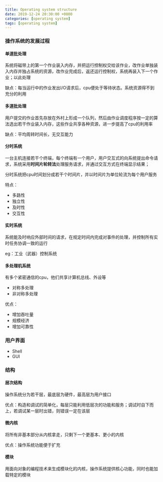```yaml
---
title: Operating system structure
date: 2019-12-24 20:30:00 +0800
categories: [operating system]
tags: [operating system]
---
```


### 操作系统的发展过程

#### 单道批处理

系统将磁带上的第一个作业装入内存，并把运行控制权交给该作业，改作业单独装入内存并独占系统的资源，改作业完成后，返还运行控制权，系统再装入下一个作业；以此处理

缺点：每当运行中的作业发出I/O请求后，cpu便处于等待状态。系统资源得不到充分的利用

#### 多道批处理

用户提交的作业首先存放在外村上形成一个队列，然后由作业调度程序按一定的算法选出若干作业装入内存，这些作业共享各种资源，进一步提高了cpu的利用率

缺点：平均周转时间长，无交互能力

#### 分时系统

一台主机连接若干个终端，每个终端有一个用户，用户交互式的向系统提出命令请求，系统采用**时间片轮转法**处理服务请求，并通过交互方式在终端显示结果；

分时系统把cpu时间划分成若干个时间片，并以时间片为单位轮流为每个用户服务

特点：
* 多路性
* 独立性
* 及时性
* 交互性

#### 实时系统

系统能及时响应外部时间的请求，在规定时间内完成对事件的处理，并控制所有实时任务协调一致的运行

eg：工业（武器）控制系统

#### 多处理机系统

有多个紧密通信的cpu，他们共享计算机总线、外设等

* 对称多处理
* 非对称多处理

优点：
* 增加吞吐量
* 规模经济
* 增加可靠性

### 用户界面
* Shell
* GUI

### 结构

#### 层次结构

操作系统分为若干层，最底层为硬件，最高层为用户接口

优点：构造和调试的简单化，每层只能利用低层次的功能和服务；调试时自下而上，若调试某一层时出错，则错误一定在该层

#### 微内核

将所有非基本部分从内核拿走，只剩下一个更基本、更小的内核

优点：操作系统功能便于扩充

#### 模块

用面向对象的编程技术来生成模块化的内核，操作系统提供核心功能，同时也能加载特定的模块
